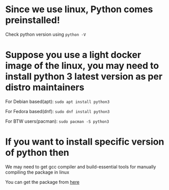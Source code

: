# Since we use linux, Python comes preinstalled!

Check python version using 
`python -V`

# Suppose you use a light docker image of the linux, you may need to install python 3 latest version as per distro maintainers

For Debian based(apt):
`sudo apt install python3`

For Fedora based(dnf):
`sudo dnf install python3`

For BTW users(pacman):
`sudo pacman -S python3`

# If you want to install specific version of python then 

We may need to get gcc compiler and build-essential tools for manually compiling the package in linux 

You can get the package from [here](https://www.python.org/ftp/python/)
